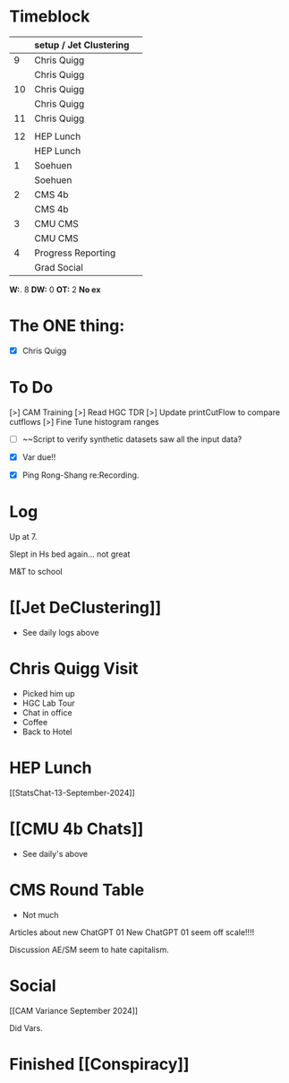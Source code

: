 # Timeblock

|     | setup / Jet Clustering |     |
| --- | ---------------------- | --- |
| 9   | Chris Quigg            |     |
|     | Chris Quigg            |     |
| 10  | Chris Quigg            |     |
|     | Chris Quigg            |     |
| 11  | Chris Quigg            |     |
|     |                        |     |
| 12  | HEP Lunch              |     |
|     | HEP Lunch              |     |
| 1   | Soehuen                |     |
|     | Soehuen                |     |
| 2   | CMS 4b                 |     |
|     | CMS 4b                 |     |
| 3   | CMU CMS                |     |
|     | CMU CMS                |     |
| 4   | Progress Reporting     |     |
|     | Grad Social            |     |

**W:**. 8 
**DW:** 0 
**OT:** 2 
**No ex**

# The ONE thing: 
- [x] Chris Quigg


# To Do
[>] CAM Training
[>] Read HGC TDR
[>] Update printCutFlow to compare cutflows
[>] Fine Tune histogram ranges
- [ ] ~~Script to verify synthetic datasets saw all the input data?
- [x] Var due!!
- [x] Ping Rong-Shang re:Recording. 


# Log

Up at 7. 

Slept in Hs bed again... not great

M&T to school

# [[Jet DeClustering]]
- See daily logs above

# Chris Quigg Visit
- Picked him up
- HGC Lab Tour
- Chat in office
- Coffee
- Back to Hotel

# HEP Lunch


[[StatsChat-13-September-2024]]

# [[CMU 4b Chats]]
- See daily's above

# CMS Round Table
- Not much

Articles about new ChatGPT 01
New ChatGPT 01 seem off scale!!!!

Discussion AE/SM seem to hate capitalism.  

# Social


[[CAM Variance September 2024]]


Did Vars. 

# Finished [[Conspiracy]]



